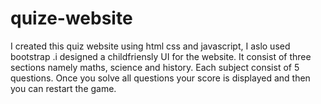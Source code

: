 # quize-website
I created this quiz website using html css and javascript, I aslo used bootstrap .i designed a childfriensly UI for the website. It consist of three sections namely maths, science and history. Each subject consist of 5 questions. Once you solve all questions your score is displayed and then you can restart the game.
